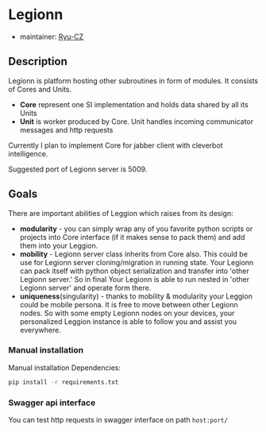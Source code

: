 # Legionn

* maintainer: [Ryu-CZ](https://github.com/Ryu-CZ)

## Description

Legionn is platform hosting other subroutines in form of modules. It consists of Cores and Units.
* **Core** represent one SI implementation and holds data shared by all its Units
* **Unit** is worker produced by Core. Unit handles incoming communicator messages and http requests

Currently I plan to implement Core for jabber client with cleverbot intelligence.

Suggested port of Legionn server is 5009.

## Goals
There are important abilities of Leggion which raises from its design:
* **modularity** - you can simply wrap any of you favorite python scripts or projects into Core interface (if it makes sense to pack them) and add them into your Leggion.
* **mobility** - Legionn server class inherits from Core also. This could be use for Legionn server cloning/migration in running state. Your Legionn can pack itself with python object serialization and transfer into 'other Legionn server.' So in final Your Legionn is able to run nested in 'other Legionn server' and operate form there.
* **uniqueness**(singularity) - thanks to mobility & modularity your Leggion could be mobile persona. It is free to move between other Legionn nodes. So with some empty Legionn nodes on your devices, your personalized Leggion instance is able to follow you and assist you everywhere.

### Manual installation 
Manual installation Dependencies:
```bash
pip install -r requirements.txt
```

### Swagger api interface
You can test http requests in swagger interface on path `host:port/`
